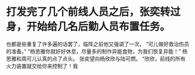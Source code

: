 # 打发完了几个前线人员之后，张奕转过身，开始给几名后勤人员布置任务。
也都是些重复了许多遍的话罢了，临阵之前他又强调了一次。
“可儿做好救治伤员的准备。”
“杨思雅你就好好休息，尽量多的制作异能食物，为我们恢复异能！”
杨思雅和周可儿认真的点了点头。
张奕望向杨欣欣与陆可燃。
“欣欣，前线的所有火力装置就交给你来控制了！我

